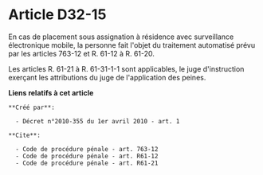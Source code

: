 # Article D32-15

En cas de placement sous assignation à résidence avec surveillance électronique mobile, la personne fait l'objet du
traitement automatisé prévu par les articles 763-12 et R. 61-12 à R. 61-20. 

Les articles R. 61-21 à R. 61-31-1-1 sont applicables, le juge d'instruction exerçant les attributions du juge de
l'application des peines.

**Liens relatifs à cet article**

	**Créé par**:

	  - Décret n°2010-355 du 1er avril 2010 - art. 1

	**Cite**:

	  - Code de procédure pénale - art. 763-12
	  - Code de procédure pénale - art. R61-12
	  - Code de procédure pénale - art. R61-21
